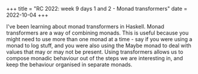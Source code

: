 +++
title = "RC 2022: week 9 days 1 and 2 - Monad transformers"
date = 2022-10-04
+++

I've been learning about monad transformers in Haskell.  Monad transformers are a way of combining monads.  This is useful because you might need to use more than one monad at a time - say if you were using a monad to log stuff, and you were also using the Maybe monad to deal with values that may or may not be present.  Using transformers allows us to compose monadic behaviour out of the steps we are interesting in, and keep the behaviour organised in separate monads.  

